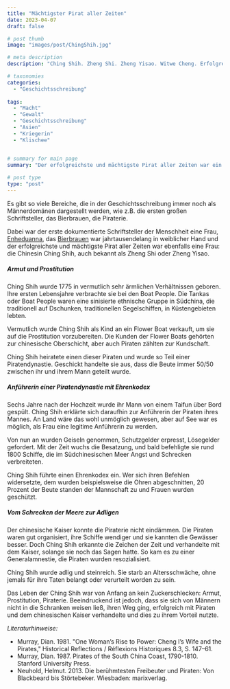 ```yaml
---
title: "Mächtigster Pirat aller Zeiten"
date: 2023-04-07
draft: false

# post thumb
image: "images/post/ChingShih.jpg"

# meta description
description: "Ching Shih. Zheng Shi. Zheng Yisao. Witwe Cheng. Erfolgreichster Pirat aller Zeiten. Piratin. Südchina. China. Piratencodex. Ehrencodex. Riesige Flotte. Boat people. Tankas. Zuerst Piratin dann Adlige. Verhandlungen mit Kaiser von China."

# taxonomies
categories:
  - "Geschichtsschreibung"
  
tags:
  - "Macht"
  - "Gewalt"
  - "Geschichtsschreibung"
  - "Asien"
  - "Kriegerin"
  - "Klischee"


# summary for main page
summary: "Der erfolgreichste und mächtigste Pirat aller Zeiten war ein Frau: Ching Shih (1775–1844), der Schrecken des Südchinesischen Meeres." 
  
# post type
type: "post"
---
```


Es gibt so viele Bereiche, die in der Geschichtsschreibung immer noch als Männerdomänen dargestellt werden, wie z.B. die ersten großen Schriftsteller, das Bierbrauen, die Piraterie.

Dabei war der erste dokumentierte Schriftsteller der Menschheit eine Frau, [Enheduanna](https://www.erinnermich.eu/blog/enheduanna/), das [Bierbrauen](https://www.erinnermich.eu/blog/bierbrauen/) war jahrtausendelang in weiblicher Hand und der erfolgreichste und mächtigste Pirat aller Zeiten war ebenfalls eine Frau: die Chinesin Ching Shih, auch bekannt als Zheng Shi oder Zheng Yisao.

##### Armut und Prostitution

Ching Shih wurde 1775 in vermutlich sehr ärmlichen Verhältnissen geboren. Ihre ersten Lebensjahre verbrachte sie bei den Boat People. Die Tankas oder Boat People waren eine sinisierte ethnische Gruppe in Südchina, die traditionell auf Dschunken, traditionellen Segelschiffen, in Küstengebieten lebten.

Vermutlich wurde Ching Shih als Kind an ein Flower Boat verkauft, um sie auf die Prostitution vorzubereiten. Die Kunden der Flower Boats gehörten zur chinesische Oberschicht, aber auch Piraten zählten zur Kundschaft.

Ching Shih heiratete einen dieser Piraten und wurde so Teil einer Piratendynastie. Geschickt handelte sie aus, dass die Beute immer 50/50 zwischen ihr und ihrem Mann geteilt wurde.

##### Anführerin einer Piratendynastie mit Ehrenkodex

Sechs Jahre nach der Hochzeit wurde ihr Mann von einem Taifun über Bord gespült. Ching Shih erklärte sich daraufhin zur Anführerin der Piraten ihres Mannes. An Land wäre das wohl unmöglich gewesen, aber auf See war es möglich, als Frau eine legitime Anführerin zu werden.

Von nun an wurden Geiseln genommen, Schutzgelder erpresst, Lösegelder gefordert. Mit der Zeit wuchs die Besatzung, und bald befehligte sie rund 1800 Schiffe, die im Südchinesischen Meer Angst und Schrecken verbreiteten.

Ching Shih führte einen Ehrenkodex ein. Wer sich ihren Befehlen widersetzte, dem wurden beispielsweise die Ohren abgeschnitten, 20 Prozent der Beute standen der Mannschaft zu und Frauen wurden geschützt.

##### Vom Schrecken der Meere zur Adligen

Der chinesische Kaiser konnte die Piraterie nicht eindämmen. Die Piraten waren gut organisiert, ihre Schiffe wendiger und sie kannten die Gewässer besser. Doch Ching Shih erkannte die Zeichen der Zeit und verhandelte mit dem Kaiser, solange sie noch das Sagen hatte. So kam es zu einer Generalamnestie, die Piraten wurden resozialisiert. 

Ching Shih wurde adlig und steinreich. Sie starb an Altersschwäche, ohne jemals für ihre Taten belangt oder verurteilt worden zu sein.

Das Leben der Ching Shih war von Anfang an kein Zuckerschlecken: Armut, Prostitution, Piraterie. Beeindruckend ist jedoch, dass sie sich von Männern nicht in die Schranken weisen ließ, ihren Weg ging, erfolgreich mit Piraten und dem chinesischen Kaiser verhandelte und dies zu ihrem Vorteil nutzte.


*Literaturhinweise:*
- Murray, Dian. 1981. "One Woman’s Rise to Power: Cheng I’s Wife and the Pirates," Historical Reflections / Réflexions Historiques 8.3, S. 147–61.
- Murray, Dian. 1987. Pirates of the South China Coast, 1790-1810. Stanford University Press.
- Neuhold, Helmut. 2013. Die berühmtesten Freibeuter und Piraten: Von Blackbeard bis Störtebeker. Wiesbaden: marixverlag.

   

